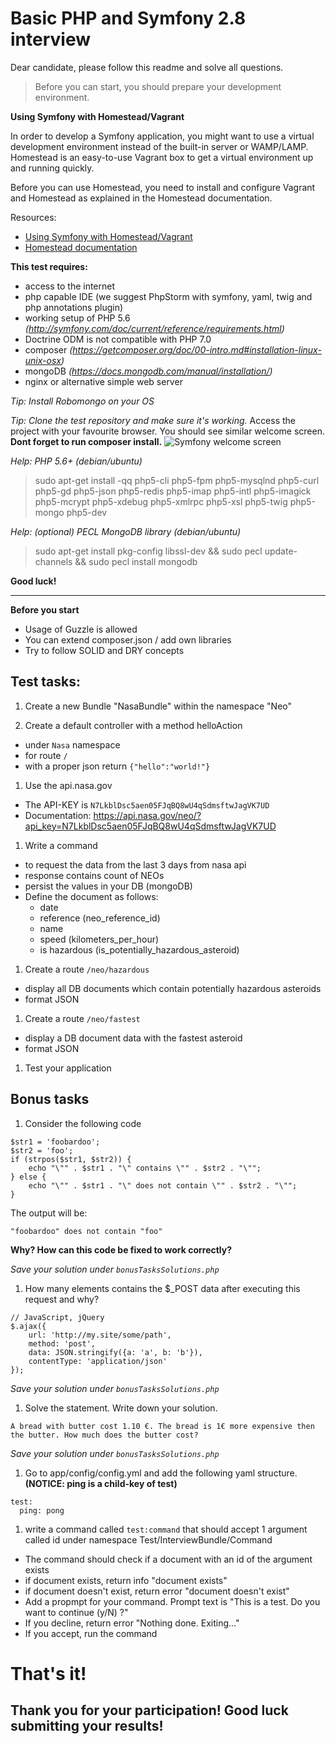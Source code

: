 # Basic PHP and Symfony 2.8 interview

Dear candidate, please follow this readme and solve all questions.

> Before you can start, you should prepare your development environment.

**Using Symfony with Homestead/Vagrant**

In order to develop a Symfony application, you might want to use a virtual development environment instead of the built-in server or WAMP/LAMP. Homestead is an easy-to-use Vagrant box to get a virtual environment up and running quickly.

Before you can use Homestead, you need to install and configure Vagrant and Homestead as explained in the Homestead documentation.

Resources:
- [Using Symfony with Homestead/Vagrant](http://symfony.com/doc/current/cookbook/workflow/homestead.html)
- [Homestead documentation](http://laravel.com/docs/homestead#installation-and-setup)


**This test requires:**
- access to the internet
- php capable IDE (we suggest PhpStorm with symfony, yaml, twig and php annotations plugin)
- working setup of PHP 5.6 *(http://symfony.com/doc/current/reference/requirements.html)*
- Doctrine ODM is not compatible with PHP 7.0
- composer *(https://getcomposer.org/doc/00-intro.md#installation-linux-unix-osx)*
- mongoDB *(https://docs.mongodb.com/manual/installation/)*
- nginx or alternative simple web server

*Tip: Install Robomongo on your OS*

*Tip: Clone the test repository and make sure it's working.*
Access the project with your favourite browser. You should see similar welcome screen. **Dont forget to run composer install.**
![Symfony welcome screen](https://raw.githubusercontent.com/OskHa/php_interview_test/master/symfony_screenshot.png)

*Help: PHP 5.6+ (debian/ubuntu)*
> sudo apt-get install -qq php5-cli php5-fpm php5-mysqlnd php5-curl php5-gd php5-json php5-redis php5-imap php5-intl php5-imagick php5-mcrypt php5-xdebug php5-xmlrpc php5-xsl php5-twig php5-mongo php5-dev

*Help: (optional) PECL MongoDB library (debian/ubuntu)*
> sudo apt-get install pkg-config libssl-dev && sudo pecl update-channels && sudo pecl install mongodb

**Good luck!**


--------


**Before you start**
- Usage of Guzzle is allowed
- You can extend composer.json / add own libraries
- Try to follow SOLID and DRY concepts


## Test tasks:


1. Create a new Bundle "NasaBundle" within the namespace "Neo"

1. Create a default controller with a method helloAction 
  * under `Nasa` namespace
  * for route `/`
  * with a proper json return `{"hello":"world!"}`

1. Use the api.nasa.gov
  * The API-KEY is `N7LkblDsc5aen05FJqBQ8wU4qSdmsftwJagVK7UD`
  * Documentation: https://api.nasa.gov/neo/?api_key=N7LkblDsc5aen05FJqBQ8wU4qSdmsftwJagVK7UD
  
1. Write a command
  * to request the data from the last 3 days from nasa api
  * response contains count of NEOs
  * persist the values in your DB (mongoDB)
  * Define the document as follows:
    * date
    * reference (neo_reference_id)
    * name
    * speed (kilometers_per_hour)
    * is hazardous (is_potentially_hazardous_asteroid)

1. Create a route `/neo/hazardous`
  * display all DB documents which contain potentially hazardous asteroids
  * format JSON

1. Create a route `/neo/fastest`
  * display a DB document data with the fastest asteroid
  * format JSON
  
1. Test your application



## Bonus tasks

1. Consider the following code
  ```
  $str1 = 'foobardoo';
  $str2 = 'foo';
  if (strpos($str1, $str2)) {
      echo "\"" . $str1 . "\" contains \"" . $str2 . "\"";
  } else {
      echo "\"" . $str1 . "\" does not contain \"" . $str2 . "\"";
  }
  ```
  
  The output will be:
  
  `"foobardoo" does not contain "foo"`
  
  **Why? How can this code be fixed to work correctly?**
  
  *Save your solution under `bonusTasksSolutions.php`*
  
1. How many elements contains the $_POST data after executing this request and why?
  
  ```
  // JavaScript, jQuery
  $.ajax({
      url: 'http://my.site/some/path',
      method: 'post',
      data: JSON.stringify({a: 'a', b: 'b'}),
      contentType: 'application/json'
  });
  ```
  
  *Save your solution under `bonusTasksSolutions.php`*
  
1. Solve the statement. Write down your solution.
  
  ```
  A bread with butter cost 1.10 €. The bread is 1€ more expensive then the butter. How much does the butter cost?
  ```
  
  *Save your solution under `bonusTasksSolutions.php`*

1. Go to app/config/config.yml and add the following yaml structure. **(NOTICE: ping is a child-key of test)**
  ```
  test:
    ping: pong
  ```

1. write a command called `test:command` that should accept 1 argument called id under namespace Test/InterviewBundle/Command
  * The command should check if a document with an id of the argument exists
  * if document exists, return info "document exists"
  * if document doesn't exist, return error "document doesn't exist"
  * Add a propmpt for your command. Prompt text is "This is a test. Do you want to continue (y/N) ?"
  * If you decline, return error "Nothing done. Exiting..."
  * If you accept, run the command


# That's it!
## Thank you for your participation! Good luck submitting your results!
